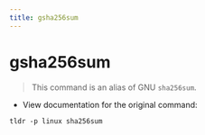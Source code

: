 ```yaml
---
title: gsha256sum
---
```

# gsha256sum

> This command is an alias of GNU `sha256sum`.

- View documentation for the original command:

`tldr -p linux sha256sum`
